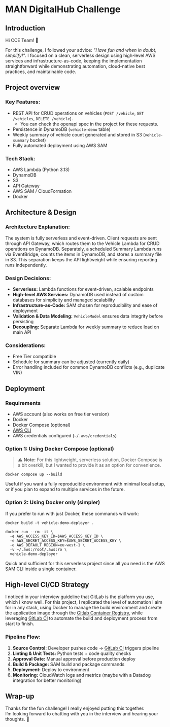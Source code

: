 # MAN DigitalHub Challenge

## Introduction

Hi CCE Team! 👋  

For this challenge, I followed your advice: *"Have fun and when in doubt, simplify!"*. I focused on a clean, serverless design using high-level AWS services and infrastructure-as-code, keeping the implementation straightforward while demonstrating automation, cloud-native best practices, and maintainable code.

## Project overview  

### Key Features:
- REST API for CRUD operations on vehicles (`POST /vehicle`, `GET /vehicles`, `DELETE /vehicle`). 
  - You can check the openapi spec in the project for these requests.  
- Persistence in DynamoDB (`vehicle-demo` table)  
- Weekly summary of vehicle count generated and stored in S3 (`vehicle-summary` bucket)  
- Fully automated deployment using AWS SAM  

### Tech Stack:
- AWS Lambda (Python 3.13)  
- DynamoDB  
- S3  
- API Gateway 
- AWS SAM / CloudFormation  
- Docker

## Architecture & Design  

### Architecture Explanation:
The system is fully serverless and event-driven. Client requests are sent through API Gateway, which routes them to the Vehicle Lambda for CRUD operations on DynamoDB. Separately, a scheduled Summary Lambda runs via EventBridge, counts the items in DynamoDB, and stores a summary file in S3. This separation keeps the API lightweight while ensuring reporting runs independently.

### Design Decisions:
- **Serverless:** Lambda functions for event-driven, scalable endpoints  
- **High-level AWS Services:** DynamoDB used instead of custom databases for simplicity and managed scalability  
- **Infrastructure-as-Code:** SAM chosen for reproducibility and ease of deployment  
- **Validation & Data Modeling:** `VehicleModel` ensures data integrity before persisting  
- **Decoupling:** Separate Lambda for weekly summary to reduce load on main API  

### Considerations:  
- Free Tier compatible  
- Schedule for summary can be adjusted (currently daily)  
- Error handling included for common DynamoDB conflicts (e.g., duplicate VIN)  

## Deployment  

### Requirements
- AWS account (also works on free tier version)
- Docker  
- Docker Compose (optional)  
- [AWS CLI](https://aws.amazon.com/cli/)
- AWS credentials configured (`~/.aws/credentials`)

###  Option 1: Using Docker Compose (optional)  
> ⚠️ **Note:** For this lightweight, serverless solution, Docker Compose is a bit overkill, but I wanted to provide it as an option for convenience.  

```
docker compose up --build
```

Useful if you want a fully reproducible environment with minimal local setup, or if you plan to expand to multiple services in the future.

###  Option 2: Using Docker only (simpler)  
If you prefer to run with just Docker, these commands will work:  

```
docker build -t vehicle-demo-deployer .

docker run --rm -it \
  -e AWS_ACCESS_KEY_ID=$AWS_ACCESS_KEY_ID \
  -e AWS_SECRET_ACCESS_KEY=$AWS_SECRET_ACCESS_KEY \
  -e AWS_DEFAULT_REGION=eu-west-1 \
  -v ~/.aws:/root/.aws:ro \
  vehicle-demo-deployer
```

Quick and sufficient for this serverless project since all you need is the AWS SAM CLI inside a single container.

## High-level CI/CD Strategy

I noticed in your interview guideline that GitLab is the platform you use, which I know well. For this project, I replicated the level of automation I aim for in any stack, using Docker to manage the build environment and create the application image through the [Gitlab Container Registry](https://docs.gitlab.com/user/packages/container_registry/), while leveraging [GitLab CI](https://docs.gitlab.com/ci/) to automate the build and deployment process from start to finish.  

### Pipeline Flow:  

1. **Source Control:** Developer pushes code → [GitLab CI](https://docs.gitlab.com/ci/) triggers pipeline  
2. **Linting & Unit Tests:** Python tests + code quality checks  
3. **Approval Gate:** Manual approval before production deploy  
4. **Build & Package:** SAM build and package commands  
5. **Deployment:** Deploy to environment  
6. **Monitoring:** CloudWatch logs and metrics (maybe with a Datadog integration for better monitoring)


## Wrap-up

Thanks for the fun challenge! I really enjoyed putting this together.  
I’m looking forward to chatting with you in the interview and hearing your thoughts. 🙂